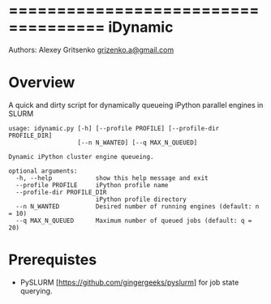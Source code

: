 ====================================
iDynamic
====================================

Authors: Alexey Gritsenko <grizenko.a@gmail.com>

Overview
========
A quick and dirty script for dynamically queueing iPython parallel engines in SLURM

```
usage: idynamic.py [-h] [--profile PROFILE] [--profile-dir PROFILE_DIR]
                   [--n N_WANTED] [--q MAX_N_QUEUED]

Dynamic iPython cluster engine queueing.

optional arguments:
  -h, --help            show this help message and exit
  --profile PROFILE     iPython profile name
  --profile-dir PROFILE_DIR
                        iPython profile directory
  --n N_WANTED          Desired number of running engines (default: n = 10)
  --q MAX_N_QUEUED      Maximum number of queued jobs (default: q = 20)
```

Prerequistes
=============

* PySLURM [https://github.com/gingergeeks/pyslurm] for job state querying.
